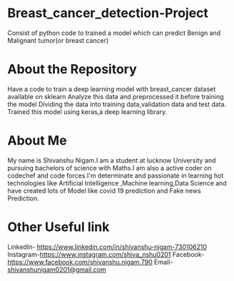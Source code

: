 # Breast_cancer_detection-Project
Consist of python code to trained a model which can predict Benign and Malignant tumor(or breast cancer)

# About the Repository
Have a code to train a deep learning model with breast_cancer dataset available on sklearn
Analyze this data and preprocessed it before training the model
Dividing the data into training data,validation data and test data.
Trained this model using keras,a deep learning library.

# About Me
My name is Shivanshu Nigam.I am a student at lucknow University and pursuing bachelors of science with Maths.I am also a active coder on codechef and code forces.I'm determinate and passionate in learning hot technologies like Artificial Intelligence ,Machine learning,Data Science and have created lots of Model like covid 19 prediction and Fake news Prediction.

# Other Useful link

LinkedIn- https://www.linkedin.com/in/shivanshu-nigam-730106210
Instagram-https://www.instagram.com/shiva_nshu0201
Facebook-https://www.facebook.com/shivanshu.nigam.790
Email- shivanshunigam0201@gmail.com
